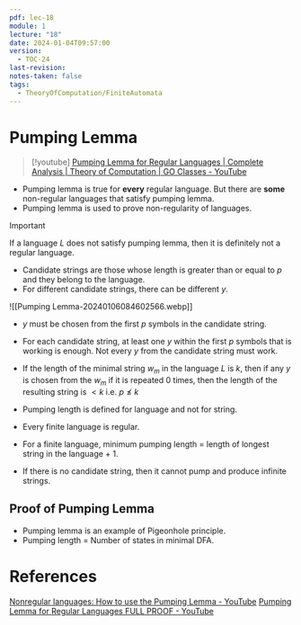 ```yaml
---
pdf: lec-18
module: 1
lecture: "18"
date: 2024-01-04T09:57:00
version:
  - TOC-24
last-revision: 
notes-taken: false
tags:
  - TheoryOfComputation/FiniteAutomata
---
```

# Pumping Lemma

> [!youtube] 
> [Pumping Lemma for Regular Languages | Complete Analysis | Theory of Computation | GO Classes - YouTube](https://www.youtube.com/playlist?list=PLIPZ2_p3RNHjGbysj9OvLTfL2qhsTdsbr)

- Pumping lemma is true for **every** regular language. But there are **some** non-regular languages that satisfy pumping lemma.
- Pumping lemma is used to prove non-regularity of languages.

> [!important] 
> If a language $L$ does not satisfy pumping lemma, then it is definitely not a regular language.
- Candidate strings are those whose length is greater than or equal to $p$ and they belong to the language.
- For different candidate strings, there can be different $y$.

![[Pumping Lemma-20240106084602566.webp]]

- $y$ must be chosen from the first $p$ symbols in the candidate string.
- For each candidate string, at least one $y$ within the first $p$ symbols that is working is enough. Not every $y$ from the candidate string must work.

- If the length of the minimal string $w_m$ in the language $L$ is $k$, then if any $y$ is chosen from the $w_m$ if it is repeated $0$ times, then the length of the resulting string is $\lt k$ i.e. $p \not\le k$
- Pumping length is defined for language and not for string.
- Every finite language is regular.
- For a finite language, minimum pumping length = length of longest string in the language + 1.
- If there is no candidate string, then it cannot pump and produce infinite strings.

## Proof of Pumping Lemma

- Pumping lemma is an example of Pigeonhole principle.
- Pumping length = Number of states in minimal DFA.


# References
 
[Nonregular languages: How to use the Pumping Lemma - YouTube](https://www.youtube.com/watch?v=Ph7Z9YttM0Q)
[Pumping Lemma for Regular Languages FULL PROOF - YouTube](https://www.youtube.com/watch?v=A5FiVgd0QyQ&list=PLylTVsqZiRXNuJsZAN-v9VtGFeKZGiP6V)
